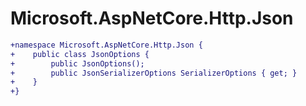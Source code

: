 # Microsoft.AspNetCore.Http.Json

``` diff
+namespace Microsoft.AspNetCore.Http.Json {
+    public class JsonOptions {
+        public JsonOptions();
+        public JsonSerializerOptions SerializerOptions { get; }
+    }
+}
```

